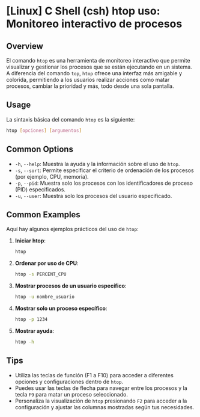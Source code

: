 # [Linux] C Shell (csh) htop uso: Monitoreo interactivo de procesos

## Overview
El comando `htop` es una herramienta de monitoreo interactivo que permite visualizar y gestionar los procesos que se están ejecutando en un sistema. A diferencia del comando `top`, `htop` ofrece una interfaz más amigable y colorida, permitiendo a los usuarios realizar acciones como matar procesos, cambiar la prioridad y más, todo desde una sola pantalla.

## Usage
La sintaxis básica del comando `htop` es la siguiente:

```bash
htop [opciones] [argumentos]
```

## Common Options
- `-h`, `--help`: Muestra la ayuda y la información sobre el uso de `htop`.
- `-s`, `--sort`: Permite especificar el criterio de ordenación de los procesos (por ejemplo, CPU, memoria).
- `-p`, `--pid`: Muestra solo los procesos con los identificadores de proceso (PID) especificados.
- `-u`, `--user`: Muestra solo los procesos del usuario especificado.

## Common Examples
Aquí hay algunos ejemplos prácticos del uso de `htop`:

1. **Iniciar htop**:
   ```bash
   htop
   ```

2. **Ordenar por uso de CPU**:
   ```bash
   htop -s PERCENT_CPU
   ```

3. **Mostrar procesos de un usuario específico**:
   ```bash
   htop -u nombre_usuario
   ```

4. **Mostrar solo un proceso específico**:
   ```bash
   htop -p 1234
   ```

5. **Mostrar ayuda**:
   ```bash
   htop -h
   ```

## Tips
- Utiliza las teclas de función (F1 a F10) para acceder a diferentes opciones y configuraciones dentro de `htop`.
- Puedes usar las teclas de flecha para navegar entre los procesos y la tecla `F9` para matar un proceso seleccionado.
- Personaliza la visualización de `htop` presionando `F2` para acceder a la configuración y ajustar las columnas mostradas según tus necesidades.